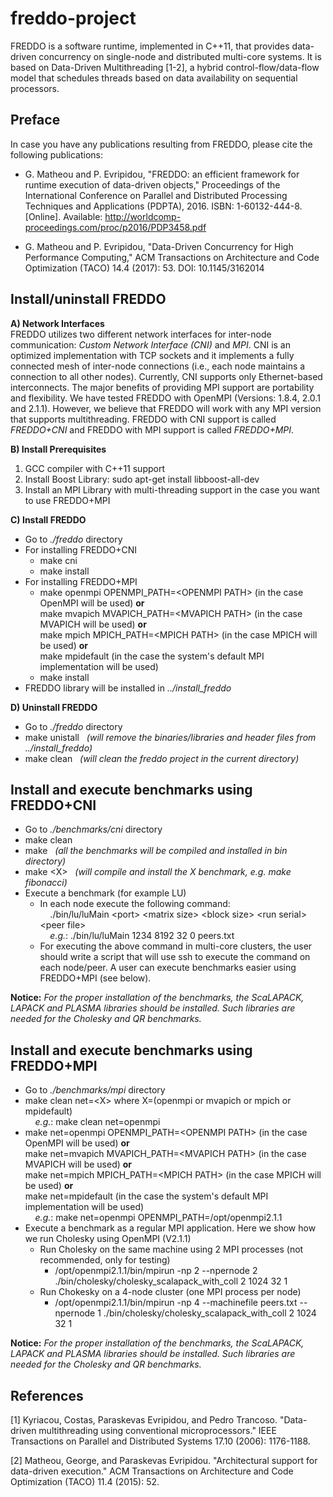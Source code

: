 # freddo-project
FREDDO is a software runtime, implemented in C++11, that provides data-driven concurrency on single-node and distributed multi-core systems. It is based on Data-Driven Multithreading [1-2], a hybrid control-flow/data-flow
model that schedules threads based on data availability on sequential processors.

## Preface
In case you have any publications resulting from FREDDO, please cite the following publications:
<!---
- Conferences and Journals:
--->
  - G. Matheou and P. Evripidou, "FREDDO: an efficient framework for runtime execution of data-driven objects," Proceedings of the International Conference on Parallel and Distributed Processing Techniques and Applications (PDPTA), 2016. ISBN: 1-60132-444-8. [Online]. Available: http://worldcomp-proceedings.com/proc/p2016/PDP3458.pdf

  - G. Matheou and P. Evripidou, "Data-Driven Concurrency for High Performance Computing," ACM Transactions on Architecture and Code Optimization (TACO) 14.4 (2017): 53. DOI: 10.1145/3162014

<!---
- Workshops:
  - G. Matheou, I. Watson, and P. Evripidou, "Recursion support for the data-driven multithreading model," Fifth Workshop on Data-Flow Execution Models for Extreme Scale Computing (DFM 2015), in conjunction with PACT 2015, San Francisco, October 2015. [Online]. Available: http://www.cs.ucy.ac.cy/dfmworkshop/wp-content/uploads/2016/06/George_Matheou_2015.pdf
  
  - G. Matheou, C. Kyriacou, and P. Evripidou, "Data-Driven execution of the Tile LU Decomposition," Sixth Workshop on Data-Flow Execution Models for Extreme Scale Computing (DFM 2016), in conjunction with PACT 2016, Haifa, September 2016. [Online]. Available: http://www.cs.ucy.ac.cy/dfmworkshop/wp-content/uploads/2014/05/matheou_2016.pdf


  - G. Matheou and P. Evripidou, "FREDDO: an efficient Framework for Runtime Execution of Data-Driven Objects," Department of Computer Science, University of Cyprus, Nicosia, Cyprus, Tech. Rep. TR-16-1, January 2016. [Online]. Available: www.cs.ucy.ac.cy/docs/techreports/TR-16-1.pdf 
  
  - G. Matheou and P. Evripidou, “Data-Driven Concurrency for High Performance Computing,” Department of Computer Science, University of Cyprus, Nicosia, Cyprus, Tech. Rep. TR-17-1, May 2017. [Online]. Available: www.cs.ucy.ac.cy/docs/techreports/TR-17-1.pdf
--->

## Install/uninstall FREDDO

**A) Network Interfaces** <br />
FREDDO utilizes two different network interfaces for inter-node communication: *Custom Network Interface (CNI)* and *MPI*. CNI is an optimized implementation with TCP sockets and it implements a fully connected mesh of inter-node connections (i.e., each node maintains a connection to all other nodes). Currently, CNI supports only Ethernet-based interconnects. The major benefits of providing MPI support are portability and flexibility. We have tested FREDDO with OpenMPI (Versions: 1.8.4, 2.0.1 and 2.1.1). However, we believe that FREDDO will work with any MPI version that supports multithreading. FREDDO with CNI support is called *FREDDO+CNI* and FREDDO with MPI support is called *FREDDO+MPI*.

**B) Install Prerequisites**
1. GCC compiler with C++11 support
2. Install Boost Library: sudo apt-get install libboost-all-dev
3. Install an MPI Library with multi-threading support in the case you want to use FREDDO+MPI

**C) Install FREDDO**
- Go to *./freddo* directory
- For installing FREDDO+CNI 
  - make cni
  - make install
- For installing FREDDO+MPI
  - make openmpi OPENMPI_PATH=\<OPENMPI PATH\> (in the case OpenMPI will be used) **or** <br />
    make mvapich MVAPICH_PATH=\<MVAPICH PATH\> (in the case MVAPICH will be used) **or**  <br />
    make mpich MPICH_PATH=\<MPICH PATH\> (in the case MPICH will be used) **or**  <br />
    make mpidefault (in the case the system's default MPI implementation will be used) <br />
  - make install
 - FREDDO library will be installed in *../install_freddo*

**D) Uninstall FREDDO**
- Go to *./freddo* directory
- make unistall &nbsp;&nbsp;*(will remove the binaries/libraries and header files from ../install_freddo)*
- make clean &nbsp;&nbsp;*(will clean the freddo project in the current directory)*

## Install and execute benchmarks using FREDDO+CNI
- Go to *./benchmarks/cni* directory
- make clean
- make  &nbsp;&nbsp;*(all the benchmarks will be compiled and installed in bin directory)* 
- make \<X\> &nbsp;&nbsp;*(will compile and install the X benchmark, e.g. make fibonacci)*
- Execute a benchmark (for example LU)
  - In each node execute the following command:<br /> 
    &nbsp;&nbsp;&nbsp; ./bin/lu/luMain \<port\> \<matrix size\> \<block size\> \<run serial\> \<peer file\> <br /> 
    &nbsp;&nbsp;&nbsp; *e.g.*: ./bin/lu/luMain 1234 8192 32 0 peers.txt
  - For executing the above command in multi-core clusters, the user should write a script that will use ssh to execute the command on each node/peer. A user can execute benchmarks easier using FREDDO+MPI (see below).

**Notice:** *For the proper installation of the benchmarks, the ScaLAPACK, LAPACK and PLASMA libraries should be installed. Such libraries are needed for the Cholesky and QR benchmarks.* 

## Install and execute benchmarks using FREDDO+MPI
- Go to *./benchmarks/mpi* directory
- make clean net=\<X\> where X=(openmpi or mvapich or mpich or mpidefault) <br /> 
  &nbsp;&nbsp;&nbsp; *e.g.*: make clean net=openmpi
- make net=openmpi OPENMPI_PATH=\<OPENMPI PATH\> (in the case OpenMPI will be used) **or** <br />
  make net=mvapich MVAPICH_PATH=\<MVAPICH PATH\> (in the case MVAPICH will be used) **or**  <br />
  make net=mpich MPICH_PATH=\<MPICH PATH\> (in the case MPICH will be used) **or**  <br />
  make net=mpidefault (in the case the system's default MPI implementation will be used) <br />
  &nbsp;&nbsp;&nbsp; *e.g.*: make net=openmpi OPENMPI_PATH=/opt/openmpi2.1.1
- Execute a benchmark as a regular MPI application. Here we show how we run Cholesky using OpenMPI (V2.1.1)
  - Run Cholesky on the same machine using 2 MPI processes (not recommended, only for testing)
    - /opt/openmpi2.1.1/bin/mpirun -np 2 --npernode 2 ./bin/cholesky/cholesky_scalapack_with_coll 2 1024 32 1 
  - Run Chokesky on a 4-node cluster (one MPI process per node)
    - /opt/openmpi2.1.1/bin/mpirun -np 4 --machinefile peers.txt  --npernode 1 ./bin/cholesky/cholesky_scalapack_with_coll 2 1024 32 1 

**Notice:** *For the proper installation of the benchmarks, the ScaLAPACK, LAPACK and PLASMA libraries should be installed. Such libraries are needed for the Cholesky and QR benchmarks.* 

## References
[1] Kyriacou, Costas, Paraskevas Evripidou, and Pedro Trancoso. "Data-driven multithreading using conventional microprocessors." IEEE Transactions on Parallel and Distributed Systems 17.10 (2006): 1176-1188.

[2] Matheou, George, and Paraskevas Evripidou. "Architectural support for data-driven execution." ACM Transactions on Architecture and Code Optimization (TACO) 11.4 (2015): 52.
